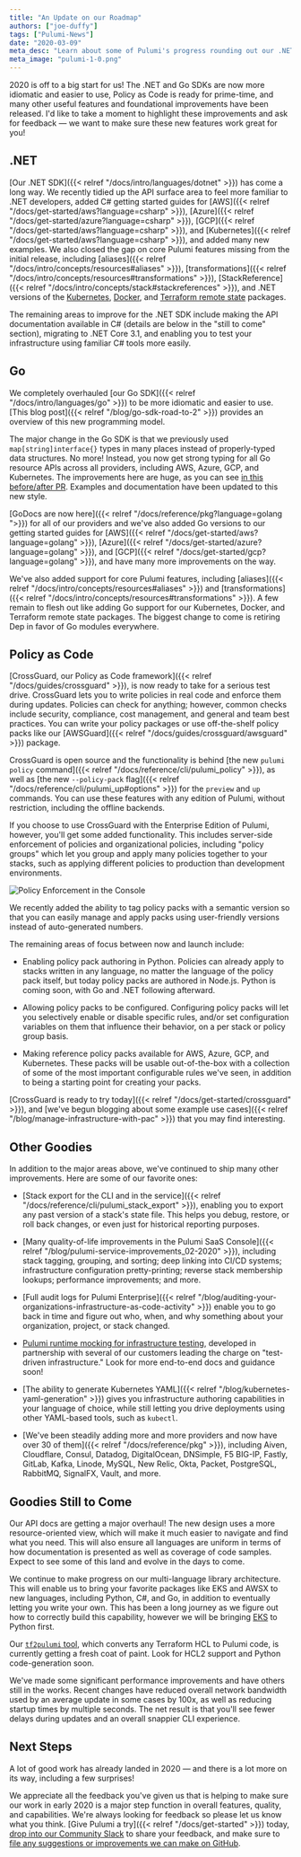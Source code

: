 ```yaml
---
title: "An Update on our Roadmap"
authors: ["joe-duffy"]
tags: ["Pulumi-News"]
date: "2020-03-09"
meta_desc: "Learn about some of Pulumi's progress rounding out our .NET and Go SDKs in addition to infrastructure validation using testing and Policy as Code."
meta_image: "pulumi-1-0.png"
---
```


2020 is off to a big start for us! The .NET and Go SDKs are now more idiomatic and easier to use, Policy as Code is ready for prime-time, and many other useful features and foundational improvements have been released. I'd like to take a moment to highlight these improvements and ask for feedback &mdash; we want to make sure these new features work great for you!

<!--more-->

## .NET

[Our .NET SDK]({{< relref "/docs/intro/languages/dotnet" >}}) has come a long way. We recently tidied up the API surface area to feel more familiar to .NET developers, added C# getting started guides for [AWS]({{< relref "/docs/get-started/aws?language=csharp" >}}), [Azure]({{< relref "/docs/get-started/azure?language=csharp" >}}), [GCP]({{< relref "/docs/get-started/aws?language=csharp" >}}), and [Kubernetes]({{< relref "/docs/get-started/aws?language=csharp" >}}), and added many new examples. We also closed the gap on core Pulumi features missing from the initial release, including [aliases]({{< relref "/docs/intro/concepts/resources#aliases" >}}), [transformations]({{< relref "/docs/intro/concepts/resources#transformations" >}}), [StackReference]({{< relref "/docs/intro/concepts/stack#stackreferences" >}}), and .NET versions of the [Kubernetes](https://github.com/pulumi/pulumi-kubernetes), [Docker](https://github.com/pulumi/pulumi-docker), and [Terraform remote state](https://github.com/pulumi/pulumi-terraform) packages.

The remaining areas to improve for the .NET SDK include making the API documentation available in C# (details are below in the "still to come" section), migrating to .NET Core 3.1, and enabling you to test your infrastructure using familiar C# tools more easily.

## Go

We completely overhauled [our Go SDK]({{< relref "/docs/intro/languages/go" >}}) to be more idiomatic and easier to use. [This blog post]({{< relref "/blog/go-sdk-road-to-2" >}}) provides an overview of this new programming model.

The major change in the Go SDK is that we previously used `map[string]interface{}` types in many places instead of properly-typed data structures. No more! Instead, you now get strong typing for all Go resource APIs across all providers, including AWS, Azure, GCP, and Kubernetes. The improvements here are huge, as you can see [in this before/after PR](https://github.com/pulumi/examples/commit/b88f385a8951f81fe41cb4f40eb940b074e9263b#diff-07803f7bc3bff97871e6e3eea7287cb8). Examples and documentation have been updated to this new style.

[GoDocs are now here]({{< relref "/docs/reference/pkg?language=golang ">}}) for all of our providers and we've also added Go versions to our getting started guides for [AWS]({{< relref "/docs/get-started/aws?language=golang" >}}), [Azure]({{< relref "/docs/get-started/azure?language=golang" >}}), and [GCP]({{< relref "/docs/get-started/gcp?language=golang" >}}), and have many more improvements on the way.

We've also added support for core Pulumi features, including [aliases]({{< relref "/docs/intro/concepts/resources#aliases" >}}) and [transformations]({{< relref "/docs/intro/concepts/resources#transformations" >}}). A few remain to flesh out like adding Go support for our Kubernetes, Docker, and Terraform remote state packages. The biggest change to come is retiring Dep in favor of Go modules everywhere.

## Policy as Code

[CrossGuard, our Policy as Code framework]({{< relref "/docs/guides/crossguard" >}}), is now ready to take for a serious test drive. CrossGuard lets you to write policies in real code and enforce them during updates. Policies can check for anything; however, common checks include security, compliance, cost management, and general and team best practices. You can write your policy packages or use off-the-shelf policy packs like our [AWSGuard]({{< relref "/docs/guides/crossguard/awsguard" >}}) package.

CrossGuard is open source and the functionality is behind [the new `pulumi policy` command]({{< relref "/docs/reference/cli/pulumi_policy" >}}), as well as [the new `--policy-pack` flag]({{< relref "/docs/reference/cli/pulumi_up#options" >}}) for the `preview` and `up` commands. You can use these features with any edition of Pulumi, without restriction, including the offline backends.

If you choose to use CrossGuard with the Enterprise Edition of Pulumi, however, you'll get some added functionality. This includes server-side enforcement of policies and organizational policies, including "policy groups" which let you group and apply many policies together to your stacks, such as applying different policies to production than development environments.

![Policy Enforcement in the Console](./PolicyEnforcement.png)

We recently added the ability to tag policy packs with a semantic version so that you can easily manage and apply packs using user-friendly versions instead of auto-generated numbers.

The remaining areas of focus between now and launch include:

* Enabling policy pack authoring in Python. Policies can already apply to stacks written in any language, no matter the language of the policy pack itself, but today policy packs are authored in Node.js. Python is coming soon, with Go and .NET following afterward.

* Allowing policy packs to be configured. Configuring policy packs will let you selectively enable or disable specific rules, and/or set configuration variables on them that influence their behavior, on a per stack or policy group basis.

* Making reference policy packs available for AWS, Azure, GCP, and Kubernetes. These packs will be usable out-of-the-box with a collection of some of the most important configurable rules we've seen, in addition to being a starting point for creating your packs.

[CrossGuard is ready to try today]({{< relref "/docs/get-started/crossguard" >}}), and [we've begun blogging about some example use cases]({{< relref "/blog/manage-infrastructure-with-pac" >}}) that you may find interesting.

## Other Goodies

In addition to the major areas above, we've continued to ship many other improvements. Here are some of our favorite ones:

* [Stack export for the CLI and in the service]({{< relref "/docs/reference/cli/pulumi_stack_export" >}}), enabling you to export any past version of a stack's state file. This helps you debug, restore, or roll back changes, or even just for historical reporting purposes.

* [Many quality-of-life improvements in the Pulumi SaaS Console]({{< relref "/blog/pulumi-service-improvements_02-2020" >}}), including stack tagging, grouping, and sorting; deep linking into CI/CD systems; infrastructure configuration pretty-printing; reverse stack membership lookups; performance improvements; and more.

* [Full audit logs for Pulumi Enterprise]({{< relref "/blog/auditing-your-organizations-infrastructure-as-code-activity" >}}) enable you to go back in time and figure out who, when, and why something about your organization, project, or stack changed.

* [Pulumi runtime mocking for infrastructure testing](https://github.com/pulumi/pulumi/pull/3738), developed in partnership with several of our customers leading the charge on "test-driven infrastructure." Look for more end-to-end docs and guidance soon!

* [The ability to generate Kubernetes YAML]({{< relref "/blog/kubernetes-yaml-generation" >}}) gives you infrastructure authoring capabilities in your language of choice, while still letting you drive deployments using other YAML-based tools, such as `kubectl`.

* [We've been steadily adding more and more providers and now have over 30 of them]({{< relref "/docs/reference/pkg" >}}), including Aiven, Cloudflare, Consul, Datadog, DigitalOcean, DNSimple, F5 BIG-IP, Fastly, GitLab, Kafka, Linode, MySQL, New Relic, Okta, Packet, PostgreSQL, RabbitMQ, SignalFX, Vault, and more.

## Goodies Still to Come

Our API docs are getting a major overhaul! The new design uses a more resource-oriented view, which will make it much easier to navigate and find what you need. This will also ensure all languages are uniform in terms of how documentation is presented as well as coverage of code samples. Expect to see some of this land and evolve in the days to come.

We continue to make progress on our multi-language library architecture. This will enable us to bring your favorite packages like EKS and AWSX to new languages, including Python, C#, and Go, in addition to eventually letting you write your own. This has been a long journey as we figure out how to correctly build this capability, however we will be bringing [EKS](https://github.com/pulumi/pulumi-eks) to Python first.

Our [`tf2pulumi` tool](https://github.com/pulumi/tf2pulumi), which converts any Terraform HCL to Pulumi code, is currently getting a fresh coat of paint. Look for HCL2 support and Python code-generation soon.

We've made some significant performance improvements and have others still in the works. Recent changes have reduced overall network bandwidth used by an average update in some cases by 100x, as well as reducing startup times by multiple seconds. The net result is that you'll see fewer delays during updates and an overall snappier CLI experience.

## Next Steps

A lot of good work has already landed in 2020 &mdash; and there is a lot more on its way, including a few surprises!

We appreciate all the feedback you've given us that is helping to make sure our work in early 2020 is a major step function in overall features, quality, and capabilities. We're always looking for feedback so please let us know what you think. [Give Pulumi a try]({{< relref "/docs/get-started" >}}) today, [drop into our Community Slack](https://slack.pulumi.com) to share your feedback, and make sure to [file any suggestions or improvements we can make on GitHub](https://github.com/pulumi/pulumi/issues/new).
